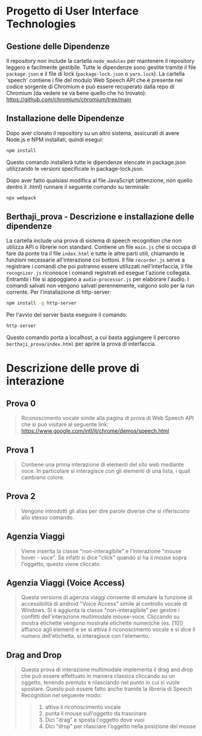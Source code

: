 # Progetto di User Interface Technologies
## Gestione delle Dipendenze

Il repository non include la cartella `node_modules` per mantenere il repository leggero e facilmente gestibile. Tutte le dipendenze sono gestite tramite il file `package.json` e il file di lock (`package-lock.json` o `yarn.lock`). La cartella 'speech' contiene i file del modulo Web Speech API che è presente nel codice sorgente di Chromium e può essere recuperato dalla repo di Chromium (da vedere se va bene quello che ho trovato): https://github.com/chromium/chromium/tree/main 

## Installazione delle Dipendenze

Dopo aver clonato il repository su un altro sistema, assicurati di avere Node.js e NPM installati, quindi esegui:

```bash
npm install
```
Questo comando installerà tutte le dipendenze elencate in package.json utilizzando le versioni specificate in package-lock.json.

Dopo aver fatto qualsiasi modifica al file JavaScript (attenzione, non quello dentro il .html) runnare il seguente comando su terminale:

```bash
npx webpack
```

## Berthaji_prova - Descrizione e installazione delle dipendenze

La cartella include una prova di sistema di speech recognition che non utilizza API o librerie non standard. Contiene un file `main.js` che si occupa di fare da ponte tra il file `index.html` e tutte le altre parti utili, chiamando le funzioni necessarie all'interazione coi bottoni. Il file `recorder.js` serve a registrare i comandi che poi potranno essere utilizzati nell'interfaccia, il file `recognizer.js` riconosce i comandi registrati ed esegue l'azione collegata. Entrambi i file si appoggiano a `audio-processor.js` per elaborare l'audio. I comandi salvati non vengono salvati perennemente, valgono solo per la run corrente.
Per l'installazione di http-server:

```bash
npm install -g http-server
```

Per l'avvio del server basta eseguire il comando:

```bash
http-server
```

Questo comando porta a localhost, a cui basta aggiungere il percorso `berthaji_prova/index.html` per aprire la prova di interfaccia.

# Descrizione delle prove di interazione
## Prova 0
> Riconoscimento vocale simile alla pagina di prova di Web Speech API che si può visitare 
> al seguente link: <https://www.google.com/intl/it/chrome/demos/speech.html>

## Prova 1
> Contiene una prima interazione di elementi del sito web mediante voce. In particolare si 
> interagisce con gli elementi di una lista, i quali cambiano colore.

## Prova 2
> Vengono introdotti gli alias per dire parole diverse che si riferiscono allo stesso comando.

## Agenzia Viaggi

> Viene inserita la classe "non-interagibile" e l'interazione "mouse hover - voce".
> Se infatti si dice "click" quando si ha il mouse sopra l'oggetto, questo viene 
> cliccato.

## Agenzia Viaggi (Voice Access)

> Questa versione di agenzia viaggi consente di emulare la funzione di
> accessibilità di android "Voice Access" simile al controllo vocale di 
> Windows. Si è aggiunta la classe "non-interagibile" per gestire i conflitti
> dell'interazione multimodale mouse-voce. Cliccando su mostra etichette vengono
> mostrate etichette numeriche (es. [10]) affianco agli elementi e se si attiva 
> il riconoscimento vocale e si dice il numero dell'etichetta, si interagisce con
> l'elemento.

## Drag and Drop

> Questa prova di interazione multimodale implementa il drag and drop
> che può essere effettuato in maniera classica cliccando su un oggetto,
> tenendo premuto e rilasciando nel punto in cui si vuole spostare. Questo
> può essere fatto anche tramite la libreria di Speech Recognition nel 
> seguente modo:
>
>> 1. attiva il riconoscimento vocale
>> 2. punta il mouse sull'oggetto da trascinare
>> 3. Dici "drag" e sposta l'oggetto dove vuoi
>> 4. Dici "drop" per rilasciare l'oggetto nella posizione del mouse
